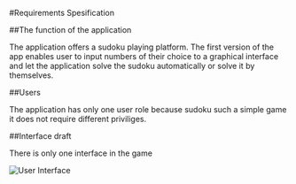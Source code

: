 #Requirements Spesification

##The function of the application

The application offers a sudoku playing platform. The first version of the app enables user to input numbers of their choice to a graphical interface and 
let the application solve the sudoku automatically or solve it by themselves.

##Users 

The application has only one user role because sudoku such a simple game it does not require different priviliges.

##Interface draft

There is only one interface in the game

![User Interface](~/Documents/Ohjelmointi/ot-harjoitustyo/Documentation/images/r-1.png)


 
